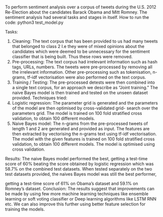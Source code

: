 To perform sentiment analysis over a corpus of tweets during the U.S. 2012 Re-Election about the candidates Barack Obama and Mitt Romney. The sentiment analysis had several tasks and stages in itself.
How to run the code: python3 test_model.py

Tasks:
1. Cleaning: The text corpus that has been provided to us had many
tweets that belonged to class 2 I.e they were of mixed opinions about the candidates which were deemed to be unnecessary for the sentiment classifier that is being built. Thus these rows were removed.
2. Pre-processing: The text corpus had irrelevant information such as hash tags, URLs, numbers. The tweets were pre-processed by removing all the irrelevant information. Other pre-processing such as tokenisation, n-grams, tf-idf vectorisation were also performed on the text corpus.
3. Training / Testing: The pre-processed detests were then combined into a single text corpus, for an approach we describe as “Joint training.” The naive Bayes model is then trained and tested on the unseen dataset provided.
Techniques tried:
1. Logistic regression: The parameter grid is generated and the
parameters of the model are then optimised by cross-validated grid- search over the parameters grid. The model is trained on 100 fold stratified cross validation, to obtain 100 different models.
2. Naive Bayes model: The n-grams from the pre-processed tweets of length 1 and 2 are generated and provided as input. The features are then extracted by vectorising the n-grams text using tf-idf vectorisation. The model with the given features is trained on 100 fold stratified cross validation, to obtain 100 different models. The model is optimised using cross validation.

Results:
The naive Bayes model performed the best, getting a test-time score of 60% beating the score obtained by logistic regression which was 58.7% on the combined test datasets. When tested separately on the two test datasets provided, the naives Bayes model was still the best performer,

 getting a test-time score of 61% on Obama’s dataset and 59.1% on Romney’s dataset.
Conclusion:
The results suggest that improvements can be made by using few more machine learning techniques like ensemble learning or soft voting classifier or Deep learning algorithms like LSTM RNN etc. We can also improve this further using better feature selection for training the models.
